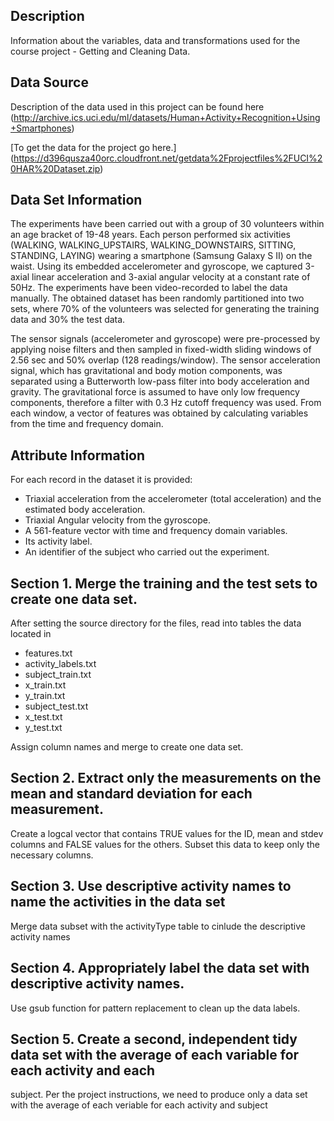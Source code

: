 ## Description
Information about the variables, data and transformations used for the course project - Getting and Cleaning Data.

## Data Source
Description of the data used in this project can be found here (http://archive.ics.uci.edu/ml/datasets/Human+Activity+Recognition+Using+Smartphones)

[To get the data for the project go here.]
(https://d396qusza40orc.cloudfront.net/getdata%2Fprojectfiles%2FUCI%20HAR%20Dataset.zip)

## Data Set Information

The experiments have been carried out with a group of 30 volunteers within an age bracket of 19-48 years. 
Each person performed six activities (WALKING, WALKING_UPSTAIRS, WALKING_DOWNSTAIRS, SITTING, STANDING, LAYING)
wearing a smartphone (Samsung Galaxy S II) on the waist. Using its embedded accelerometer and gyroscope, we
captured 3-axial linear acceleration and 3-axial angular velocity at a constant rate of 50Hz. 
The experiments have been video-recorded to label the data manually. The obtained dataset has been randomly 
partitioned into two sets, where 70% of the volunteers was selected for generating the training data and 30% 
the test data.

The sensor signals (accelerometer and gyroscope) were pre-processed by applying noise filters and then sampled
in fixed-width sliding windows of 2.56 sec and 50% overlap (128 readings/window). The sensor acceleration signal,
which has gravitational and body motion components, was separated using a Butterworth low-pass filter into body 
acceleration and gravity. The gravitational force is assumed to have only low frequency components, therefore a
filter with 0.3 Hz cutoff frequency was used. From each window, a vector of features was obtained by calculating
variables from the time and frequency domain.

## Attribute Information

For each record in the dataset it is provided:
- Triaxial acceleration from the accelerometer (total acceleration) and the estimated body acceleration.
- Triaxial Angular velocity from the gyroscope.
- A 561-feature vector with time and frequency domain variables.
- Its activity label.
- An identifier of the subject who carried out the experiment.

## Section 1. Merge the training and the test sets to create one data set.

After setting the source directory for the files, read into tables the data located in
- features.txt
- activity_labels.txt
- subject_train.txt
- x_train.txt
- y_train.txt
- subject_test.txt
- x_test.txt
- y_test.txt

Assign column names and merge to create one data set.

## Section 2. Extract only the measurements on the mean and standard deviation for each measurement.
Create a logcal vector that contains TRUE values for the ID, mean and stdev columns and FALSE values for the others.
Subset this data to keep only the necessary columns.

## Section 3. Use descriptive activity names to name the activities in the data set
Merge data subset with the activityType table to cinlude the descriptive activity names

## Section 4. Appropriately label the data set with descriptive activity names.
Use gsub function for pattern replacement to clean up the data labels.

## Section 5. Create a second, independent tidy data set with the average of each variable for each activity and each
subject. Per the project instructions, we need to produce only a data set with the average of each veriable for each
activity and subject
